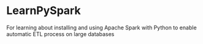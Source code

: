 # LearnPySpark
For learning about installing and using Apache Spark with Python to enable automatic ETL process on large databases

